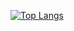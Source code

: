 
[![Top Langs](https://github-readme-stats.vercel.app/api/top-langs/?username=freande&layout=compact&theme=gruvbox)](https://github.com/anuraghazra/github-readme-stats)
